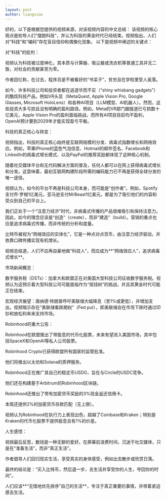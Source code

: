```yaml
---
layout: post
author: liangxiao
---
```


好的，以下是根据您提供的视频来源，对该视频内容的中文总结：
该视频的核心观点是劝导人们“摆脱科技”，并认为科技的黄金时代已经结束。视频指出，人们对“科技”和“编码”存在盲目信仰和偶像化现象。
以下是视频中阐述的关键点：

对“科技”的批判：

视频认为科技被过度神化，其本质与计算器、吸尘器或洗衣机等普通工具并无二致，对社会的贡献甚至为零。

作者回忆称，在过去，程序员是不被看好的“书呆子”，贫穷且在学校里受人奚落。

如今，许多科技公司和投资者都在追逐华而不实（“shiny whisbang gadgets”）的酷炫科技产品，例如VR头显（MetaQuest, Apple Vision Pro, Google Glasses, Microsoft HoloLens）和各种AI项目（LLM模型、AI机器人）。然而，这些投资大多亏损且没有明确的盈利路径。例如，Meta的VR部门据报道已亏损数十亿美元，Apple Vision Pro的盈利面临挑战，而所有AI项目目前均不盈利，OpenAI预计要到2029年才能实现盈亏平衡。

科技的真正核心与转变：

视频指出，科技的真正核心始终是互联网规模的分发、病毒式指数增长和网络效应。例如，苹果iPhone的蓝色气泡信息、Hotmail的邮件签名、Facebook和LinkedIn的病毒式增长模式、以及PayPal的推荐奖励都体现了这种核心机制。

随着社交媒体平台和无代码解决方案的普及，任何人都可以在网上获得病毒式增长和分发。这意味着，最初互联网构建阶段所需的编码能力已不再是获得全球分发的唯一途径。

视频认为，如今的平台不再是科技公司本身，而可能是“创作者”。例如，Spotify支付乔·罗根1亿美元，亚马逊支付MrBeast1亿美元，都是为了吸引他们的内容和受众到自己的平台上。

我们正处于一个“注意力经济”时代，非病毒式传播的产品很难吸引和保持注意力。因此，如今的理念应该是“创造”（create），而非“建造”（build）。营销的重点也应是追求病毒式传播，而非传统的分析和度量。

比特币被视为“网络效应的实体化”，它是一种点对点货币，由注意力经济驱动，并依靠口碑传播实现有机增长。

视频总结道，人们不应再自豪地做“科技人”，而应成为**“网络效应人”，追求病毒式增长**。

市场新闻概览：

数字服务税（DSTs）：加拿大和欧盟正在对美国大型科技公司征收数字服务税。视频认为这预示着大型科技公司可能面临作为“摇钱树”的挑战，并且其黄金时代可能正在结束。

宏观经济展望：唐纳德·特朗普呼吁美联储大幅降息（至1%或更低），并增加支出。视频暗示存在“美联储看跌期权”（Fed put），即美联储会在市场下跌时通过印钞和放松利率来支持市场。

Robinhood的重大公告：

Robinhood在欧盟推出了带股息的代币化股票，未来有望进入美国市场，其中包括SpaceX和OpenAI等私人公司股票。

Robinhood Crypto已获得欧盟所有国家的监管批准。

他们将推出以太坊和Solana的质押服务。

Robinhood正在推广其自己的稳定币USDG，旨在与Circle的USDC竞争。

他们还在构建基于Arbitrum的Robinhood区块链。

Robinhood还推出了带有加密货币奖励的3%现金返还信用卡。

本周还提供2%的加密货币存款匹配（无上限）。

视频认为Robinhood在执行力上表现出色，超越了Coinbase和Kraken；特别是Kraken的代币化股票不提供股息且有1%的价差。

人生感悟：

视频最后反思，数钱是一种无聊的爱好。在屏幕前浪费时间，沉迷于社交媒体，只是在“准备生活”，而非“真正生活”。

作者倡导人们回归现实生活，享受真实的身体感受，例如出去散步或欣赏日落。

最终的结论是：“买入比特币，然后退一步，去生活并享受你的人生，夺回你的时间”。

人们应该**“无情地优先排序”自己的生活**，专注于真正重要的事情，并带着紧迫感去生活。